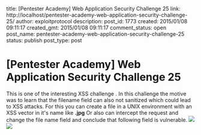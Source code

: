 title: [Pentester Academy] Web Application Security Challenge 25
link: http://localhost/pentester-academy-web-application-security-challenge-25/
author: exploitprotocol
description: 
post_id: 1773
created: 2015/01/08 09:11:17
created_gmt: 2015/01/08 09:11:17
comment_status: open
post_name: pentester-academy-web-application-security-challenge-25
status: publish
post_type: post

# [Pentester Academy] Web Application Security Challenge 25

This is one of the interesting XSS challenge . In this challenge the motive was to learn that the filename field can also not sanitized which could lead to XSS attacks. For this you can create a file in a UNIX environment with an XSS vector in it's name like **<script>alert(document.cookie)</script>.jpg** Or also can intercept the request and change the file name field and conclude that following field is vulnerable. ![](https://i.imgur.com/uRoWgW9.png) ![](https://i.imgur.com/O89m6VB.png)